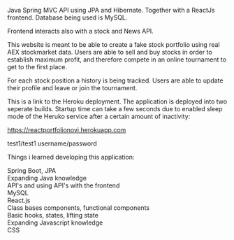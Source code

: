 Java Spring MVC API using JPA and Hibernate. Together with a ReactJs frontend. Database being used is MySQL.  
  
Frontend interacts also with a stock and News API.  
  
This website is meant to be able to create a fake stock portfolio using real AEX stockmarket data. Users are able to sell and buy stocks in order to establish maximum profit, and therefore compete in an online tournament to get to the first place.  
  
For each stock position a history is being tracked. Users are able to update their profile and leave or join the tournament.  
  
This is a link to the Heroku deployment. The application is deployed into two seperate builds. Startup time can take a few seconds due to enabled sleep mode of the Heruko service after a certain amount of inactivity:  
  
https://reactportfolionovi.herokuapp.com

test1/test1 username/password

Things i learned developing this application:

Spring Boot, JPA  
Expanding Java knowledge  
API's and using API's with the frontend  
MySQL  
React.js   
Class bases components, functional components  
Basic hooks, states, lifting state    
Expanding Javascript knowledge  
CSS  
